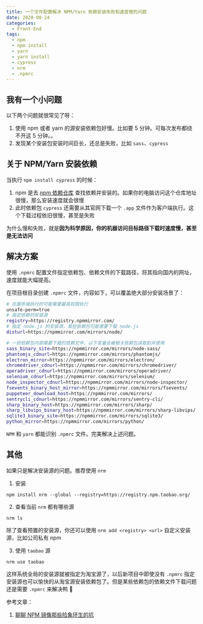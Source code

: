 ```yaml
---
title: 一个文件配置解决 NPM/Yarn 依赖安装失败和速度慢的问题
date: 2020-08-24
categories:
  - Front-End
tags:
  - npm
  - npm install
  - yarn
  - yarn install
  - cypress
  - nrm
  - .npmrc
---
```


## 我有一个小问题

以下两个问题就很常见了呀：

1. 使用 npm 或者 yarn 的源安装依赖包好慢。比如要 5 分钟。可每次发布都绕不开这 5 分钟。。
2. 发现某个安装包安装时间巨长，还总是失败，比如 `sass`、`cypress`

## 关于 NPM/Yarn 安装依赖

当执行 `npm install cypress` 的时候：

1. npm 是去 [npm 依赖仓库](https://registry.npmjs.org/) 查找依赖并安装的。如果你的电脑访问这个仓库地址很慢，那么安装速度就会很慢
2. 此时依赖包 `cypress` 还需要从其官网下载一个 `.app` 文件作为客户端执行。这个下载过程依旧很慢，甚至是失败

为什么慢和失败，就是**因为科学原因，你的机器访问目标路径下载时速度慢，甚至是无法访问**

## 解决方案

使用 `.npmrc` 配置文件指定依赖包、依赖文件的下载路径，将其指向国内的网址，速度就能大幅提高。

在项目根目录创建 `.npmrc` 文件，内容如下，可以覆盖绝大部分安装场景了：

```sh
# 在服务端执行时可能需要最高权限执行
unsafe-perm=true
# 指定依赖的安装源
registry=https://registry.npmmirror.com/
# 指定 node.js 的安装源，某些依赖包可能需要下载 node.js
disturl=https://npmmirror.com/mirrors/node/

# 一些依赖包内部需要下载的依赖文件，以下变量会被相关依赖包读取到并使用
sass_binary_site=https://npmmirror.com/mirrors/node-sass/
phantomjs_cdnurl=https://npmmirror.com/mirrors/phantomjs/
electron_mirror=https://npmmirror.com/mirrors/electron/
chromedriver_cdnurl=https://npmmirror.com/mirrors/chromedriver/
operadriver_cdnurl=https://npmmirror.com/mirrors/operadriver/
selenium_cdnurl=https://npmmirror.com/mirrors/selenium/
node_inspector_cdnurl=https://npmmirror.com/mirrors/node-inspector/
fsevents_binary_host_mirror=https://npmmirror.com/mirrors/fsevents/
puppeteer_download_host=https://npmmirror.com/mirrors/
sentrycli_cdnurl=https://npmmirror.com/mirrors/sentry-cli/
sharp_binary_host=https://npmmirror.com/mirrors/sharp/
sharp_libvips_binary_host=https://npmmirror.com/mirrors/sharp-libvips/
sqlite3_binary_site=https://npmmirror.com/mirrors/sqlite3/
python_mirror=https://npmmirror.com/mirrors/python/
```

`NPM` 和 `yarn` 都能识别 `.npmrc` 文件。完美解决上述问题。

## 其他

如果只是解决安装源的问题。推荐使用 `nrm`

1. 安装

`npm install nrm --global --registry=https://registry.npm.taobao.org/`

2. 查看当前 `nrm` 都有哪些源

`nrm ls`

除了查看预置的安装源，你还可以使用 `nrm add <registry> <url>` 自定义安装源，比如公司私有 npm

3. 使用 `taobao` 源

`nrm use taobao`

这样系统全局的安装源就被指定为淘宝源了，以后新项目中即使没有 `.npmrc` 指定安装源也可以愉快的从淘宝源安装依赖包了。但是某些依赖包的依赖文件下载问题还是需要 `.npmrc` 来解决鸭 🤣

参考文章：

1. [聊聊 NPM 镜像那些险象环生的坑](https://juejin.im/post/6844904192247595022)
